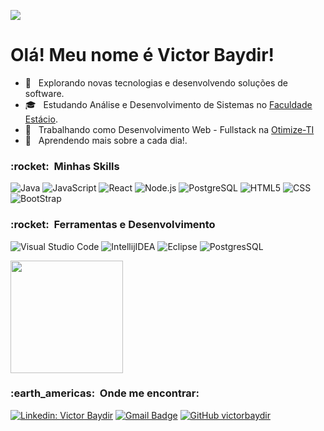 
![](https://komarev.com/ghpvc/?username=VanessaSwerts&color=006bed)

<h1>Olá! Meu nome é Victor Baydir!</h1>

- 🤔 &nbsp; Explorando novas tecnologias e desenvolvendo soluções de software.
- 🎓 &nbsp; Estudando Análise e Desenvolvimento de Sistemas no <a href="https://estacio.br">Faculdade Estácio</a>.
- 💼 &nbsp; Trabalhando como Desenvolvimento Web - Fullstack na <a href="https://www.instagram.com/otimizeti">Otimize-TI</a>
- 🌱 &nbsp; Aprendendo mais sobre a cada dia!.

<h3> :rocket: &nbsp;Minhas Skills </h3>
 
  ![Java](https://img.shields.io/badge/Java-ED8B00?style=for-the-badge&logo=java&logoColor=white)
  ![JavaScript](https://img.shields.io/badge/JavaScript-F7DF1E?style=for-the-badge&logo=javascript&logoColor=black)
  ![React](https://img.shields.io/badge/React-20232A?style=for-the-badge&logo=react&logoColor=61DAFB)
  ![Node.js](https://img.shields.io/badge/Node.js-43853D?style=for-the-badge&logo=node.js&logoColor=white)
  ![PostgreSQL](https://img.shields.io/badge/PostgreSQL-316192?style=for-the-badge&logo=postgresql&logoColor=white)
  ![HTML5](https://img.shields.io/badge/HTML5-E34F26?style=for-the-badge&logo=html5&logoColor=white)
  ![CSS](https://img.shields.io/badge/CSS3-1572B6?style=for-the-badge&logo=css3&logoColor=white)
  ![BootStrap](https://img.shields.io/badge/Bootstrap-563D7C?style=for-the-badge&logo=bootstrap&logoColor=white)

<h3> :rocket: &nbsp;Ferramentas e Desenvolvimento </h3>

  ![Visual Studio Code](https://img.shields.io/badge/Visual_Studio_Code-0078D4?style=for-the-badge&logo=visual%20studio%20code&logoColor=white)
  ![IntellijIDEA](https://img.shields.io/badge/IntelliJ_IDEA-000000.svg?style=for-the-badge&logo=intellij-idea&logoColor=white)
  ![Eclipse](https://img.shields.io/badge/Eclipse-2C2255?style=for-the-badge&logo=eclipse&logoColor=white)
  ![PostgresSQL](https://img.shields.io/badge/PostgreSQL-316192?style=for-the-badge&logo=postgresql&logoColor=white)
<br/>

<a href="https://github.com/victorbaydir">
  <img height="180em" src="https://github-readme-stats.vercel.app/api?username=victorbaydir&theme=default&show_icons=true" />
</a>
<br/>

<h3> :earth_americas: &nbsp;Onde me encontrar: </h3> 

[![Linkedin: Victor Baydir](https://img.shields.io/badge/LinkedIn-0077B5?style=for-the-badge&logo=linkedin&logoColor=white&link=LINK-DO-SEU-LINKEDIN)](https://www.linkedin.com/in/victor-baydir-1a842a22a/)
[![Gmail Badge](https://img.shields.io/badge/Microsoft_Outlook-0078D4?style=for-the-badge&logo=microsoft-outlook&logoColor=white&link=mailto:victorbaydir@hotmail.com)](mailto:victorbaydir@hotmail.com)
[![GitHub victorbaydir]( https://img.shields.io/badge/GitHub-100000?style=for-the-badge&logo=github&logoColor=white)](https://github.com/victorbaydir/READme)
